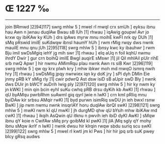 # Œ 1227 ‰
---
join BRmwd ]2]94]117] swrg mhlw 5 ] mweI rI mwqI crx smUh ]
eyksu ibnu hau Awn n jwnau duqIAw Bwau sB lUh ]1] rhwau ] iqAwig
goupwl Avr jo krxw qy ibiKAw ky KUh ] drs ipAws myrw mnu moihE kwFI
nrk qy DUh ]1] sMq pRswid imilE suKdwqw ibnsI haumY hUh ] rwm rMig
rwqy dws nwnk mauilE mnu qnu jUh ]2]95]118] swrg mhlw 5 ]
ibnsy kwc ky ibauhwr ] rwm Bju imil swDsMgiq iehY jg mih swr ]1]
rhwau ] eIq aUq n foil kqhU nwmu ihrdY Dwir ] gur crn boihQ imilE
BwgI auqirE sMswr ]1] jil Qil mhIAil pUir rihE srb nwQ Apwr ]
hir nwmu AMimRqu pIau nwnk Awn rs siB Kwr ]2]96]119] swrg mhlw
5 ] qw qy krx plwh kry ] mhw ibkwr moh md mwqO ismrq nwih hry
]1] rhwau ] swDsMig jpqy nwrwiex iqn ky doK jry ] sPl dyh DMin Eie
jnmy pRB kY sMig rly ]1] cwir pdwrQ Ast dsw isiD sB aUpir swD Bly
] nwnk dws DUir jn bWCY auDrih lwig ply ]2]97]120] swrg mhlw
5 ] hir ky nwm ky jn kWKI ] min qin bcin eyhI suKu cwhq pRB drsu
dyKih kb AwKI ]1] rhwau ] qU byAMqu pwrbRhm suAwmI giq qyrI jwie n
lwKI ] crn kml pRIiq mnu byiDAw kir srbsu AMqir rwKI ]1] byd purwn
isimRiq swDU jn ieh bwxI rsnw BwKI ] jip rwm nwmu nwnk insqrIAY
horu duqIAw ibrQI swKI ]2]98]121] swrg mhlw 5 ] mwKI rwm kI qU
mwKI ] jh durgMD qhw qU bYsih mhw ibiKAw md cwKI ]1] rhwau ]
ikqih AsQwin qU itknu n pwvih ieh ibiD dyKI AwKI ] sMqw ibnu qY koie
n CwifAw sMq pry goibMd kI pwKI ]1] jIA jMq sgly qY mohy ibnu sMqw iknY
n lwKI ] nwnk dwsu hir kIrqin rwqw sbdu suriq scu swKI
]2]99]122] swrg mhlw 5 ] mweI rI kwtI jm kI Pws ] hir hir
jpq srb suK pwey bIcy gRsq audws
####

